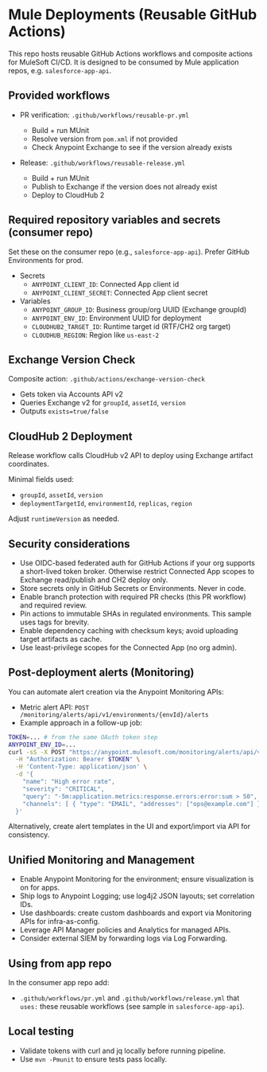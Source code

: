 Mule Deployments (Reusable GitHub Actions)
=========================================

This repo hosts reusable GitHub Actions workflows and composite actions for MuleSoft CI/CD. It is designed to be consumed by Mule application repos, e.g. `salesforce-app-api`.

Provided workflows
------------------

- PR verification: `.github/workflows/reusable-pr.yml`
  - Build + run MUnit
  - Resolve version from `pom.xml` if not provided
  - Check Anypoint Exchange to see if the version already exists

- Release: `.github/workflows/reusable-release.yml`
  - Build + run MUnit
  - Publish to Exchange if the version does not already exist
  - Deploy to CloudHub 2

Required repository variables and secrets (consumer repo)
-------------------------------------------------------

Set these on the consumer repo (e.g., `salesforce-app-api`). Prefer GitHub Environments for prod.

- Secrets
  - `ANYPOINT_CLIENT_ID`: Connected App client id
  - `ANYPOINT_CLIENT_SECRET`: Connected App client secret
- Variables
  - `ANYPOINT_GROUP_ID`: Business group/org UUID (Exchange groupId)
  - `ANYPOINT_ENV_ID`: Environment UUID for deployment
  - `CLOUDHUB2_TARGET_ID`: Runtime target id (RTF/CH2 org target)
  - `CLOUDHUB_REGION`: Region like `us-east-2`

Exchange Version Check
----------------------

Composite action: `.github/actions/exchange-version-check`
- Gets token via Accounts API v2
- Queries Exchange v2 for `groupId`, `assetId`, `version`
- Outputs `exists=true/false`

CloudHub 2 Deployment
---------------------

Release workflow calls CloudHub v2 API to deploy using Exchange artifact coordinates.

Minimal fields used:
- `groupId`, `assetId`, `version`
- `deploymentTargetId`, `environmentId`, `replicas`, `region`

Adjust `runtimeVersion` as needed.

Security considerations
-----------------------

- Use OIDC-based federated auth for GitHub Actions if your org supports a short-lived token broker. Otherwise restrict Connected App scopes to Exchange read/publish and CH2 deploy only.
- Store secrets only in GitHub Secrets or Environments. Never in code.
- Enable branch protection with required PR checks (this PR workflow) and required review.
- Pin actions to immutable SHAs in regulated environments. This sample uses tags for brevity.
- Enable dependency caching with checksum keys; avoid uploading target artifacts as cache.
- Use least-privilege scopes for the Connected App (no org admin).

Post-deployment alerts (Monitoring)
-----------------------------------

You can automate alert creation via the Anypoint Monitoring APIs:
- Metric alert API: `POST /monitoring/alerts/api/v1/environments/{envId}/alerts`
- Example approach in a follow-up job:

```bash
TOKEN=... # from the same OAuth token step
ANYPOINT_ENV_ID=...
curl -sS -X POST "https://anypoint.mulesoft.com/monitoring/alerts/api/v1/environments/$ANYPOINT_ENV_ID/alerts" \
  -H "Authorization: Bearer $TOKEN" \
  -H 'Content-Type: application/json' \
  -d '{
    "name": "High error rate",
    "severity": "CRITICAL",
    "query": "-5m:application.metrics:response.errors:error:sum > 50",
    "channels": [ { "type": "EMAIL", "addresses": ["ops@example.com"] } ]
  }'
```

Alternatively, create alert templates in the UI and export/import via API for consistency.

Unified Monitoring and Management
---------------------------------

- Enable Anypoint Monitoring for the environment; ensure visualization is on for apps.
- Ship logs to Anypoint Logging; use log4j2 JSON layouts; set correlation IDs.
- Use dashboards: create custom dashboards and export via Monitoring APIs for infra-as-config.
- Leverage API Manager policies and Analytics for managed APIs.
- Consider external SIEM by forwarding logs via Log Forwarding.

Using from app repo
-------------------

In the consumer app repo add:
- `.github/workflows/pr.yml` and `.github/workflows/release.yml` that `uses:` these reusable workflows (see sample in `salesforce-app-api`).

Local testing
-------------

- Validate tokens with curl and jq locally before running pipeline.
- Use `mvn -Pmunit` to ensure tests pass locally.


